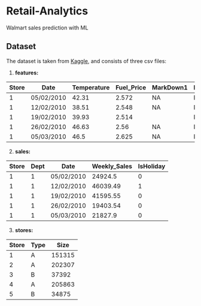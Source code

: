 # Retail-Analytics
Walmart sales prediction with ML


## Dataset
The dataset is taken from [Kaggle](), and consists of three csv files:
1. **features:**

Store |	Date | Temperature	| Fuel_Price| 	MarkDown1 |	MarkDown2	| MarkDown3	| MarkDown4	| MarkDown5	| CPI	| Unemployment	| IsHoliday |
-----|---------|---------|--------|--------|--------|-----|---------|---------|--------|--------|--------|
1	| 05/02/2010	| 42.31	| 2.572	| NA	| NA	| NA	| NA	| NA	| 211.0963582 | 8.106	| FALSE|
1	|12/02/2010	|38.51	|2.548|	NA	|NA|	NA|	NA|	NA	|211.2421698|	8.106|	TRUE
1	|19/02/2010|	39.93|	2.514|	|NA|	NA	|NA|	NA	|NA|	211.2891429	|8.106	|FALSE
1	|26/02/2010	|46.63|	2.56|	NA	|NA|	NA	|NA	|NA	|211.3196429	|8.106	|FALSE
1	|05/03/2010	|46.5|	2.625|	NA|	NA|	NA|	NA	|NA|	211.3501429|8.106	|FALSE

2. **sales:**

Store|	Dept|	Date|	Weekly_Sales|	IsHoliday
-----|---------|---------|--------|--------
1|	1|	05/02/2010|	24924.5|	0
1|	1|	12/02/2010|	46039.49|	1
1|	1|	19/02/2010|	41595.55|	0
1|	1|	26/02/2010|	19403.54|	0
1|	1|	05/03/2010|	21827.9|	0

3. **stores:**

Store|	Type|	Size
---|---|---
1 |A  |151315
2 |A	|202307
3	|B	|37392
4	|A	|205863
5	|B	|34875
